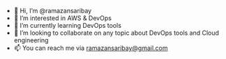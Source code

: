 - 👋 Hi, I’m @ramazansaribay
- 👀 I’m interested in AWS & DevOps
- 🌱 I’m currently learning DevOps tools
- 💞️ I’m looking to collaborate on any topic about DevOps tools and Cloud engineering
- 📫 You can reach me via ramazansaribay@gmail.com

<!---
ramazansaribay/ramazansaribay is a ✨ special ✨ repository because its `README.md` (this file) appears on your GitHub profile.
You can click the Preview link to take a look at your changes.
--->
